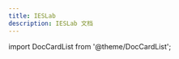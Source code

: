 ```yaml
---
title: IESLab
description: IESLab 文档
---
```


import DocCardList from '@theme/DocCardList';

<DocCardList />